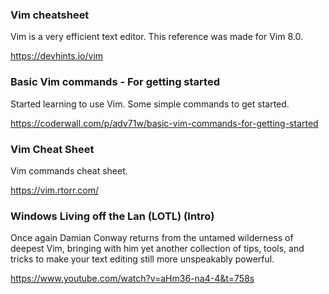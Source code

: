 ### Vim cheatsheet

Vim is a very efficient text editor. This reference was made for Vim 8.0.

https://devhints.io/vim

### Basic Vim commands - For getting started

Started learning to use Vim. Some simple commands to get started.

https://coderwall.com/p/adv71w/basic-vim-commands-for-getting-started

### Vim Cheat Sheet

Vim commands cheat sheet.

https://vim.rtorr.com/

### Windows Living off the Lan (LOTL) (Intro)

Once again Damian Conway returns from the untamed wilderness of deepest Vim, bringing with him yet another collection of tips, tools, and tricks to make your text editing still more unspeakably powerful.

https://www.youtube.com/watch?v=aHm36-na4-4&t=758s

